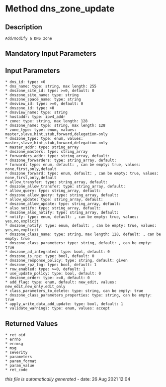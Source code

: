 # Method dns_zone_update

## Description
	Add/modify a DNS zone

## Mandatory Input Parameters

## Input Parameters
	* dns_id: type: >0
	* dns_name: type: string, max length: 255
	* dnszone_site_id: type: >=0, default: 0
	* dnszone_site_name: type: string
	* dnszone_space_name: type: string
	* dnsview_id: type: >=0, default: 0
	* dnszone_id: type: >0
	* dnsview_name: type: string
	* hostaddr: type: ipv4_addr
	* zone: type: string, max length: 128
	* dnszone_name: type: string, max length: 128
	* zone_type: type: enum, values: master,slave,hint,stub,forward,delegation-only
	* dnszone_type: type: enum, values: master,slave,hint,stub,forward,delegation-only
	* master_addr: type: string_array
	* dnszone_masters: type: string_array
	* forwarders_addr: type: string_array, default: 
	* dnszone_forwarders: type: string_array, default: 
	* forward: type: enum, default: , can be empty: true, values: none,first,only,default
	* dnszone_forward: type: enum, default: , can be empty: true, values: none,first,only,default
	* allow_transfer: type: string_array, default: 
	* dnszone_allow_transfer: type: string_array, default: 
	* allow_query: type: string_array, default: 
	* dnszone_allow_query: type: string_array, default: 
	* allow_update: type: string_array, default: 
	* dnszone_allow_update: type: string_array, default: 
	* also_notify: type: string_array, default: 
	* dnszone_also_notify: type: string_array, default: 
	* notify: type: enum, default: , can be empty: true, values: yes,no,explicit
	* dnszone_notify: type: enum, default: , can be empty: true, values: yes,no,explicit
	* dnszone_class_name: type: string, max length: 128, default: , can be empty: true
	* dnszone_class_parameters: type: string, default: , can be empty: true
	* dnszone_ad_integrated: type: bool, default: 0
	* dnszone_is_rpz: type: bool, default: 0
	* dnszone_response_policy: type: string, default: given
	* dnszone_rpz_log: type: bool, default: 1
	* row_enabled: type: >=0, default: 1
	* use_update_policy: type: bool, default: 0
	* dnszone_order: type: >=0, default: 0
	* add_flag: type: enum, default: new_edit, values: new_edit,new_only,edit_only
	* class_parameters_to_delete: type: string, can be empty: true
	* dnszone_class_parameters_properties: type: string, can be empty: true
	* apply_write_data_add_update: type: bool, default: 1
	* validate_warnings: type: enum, values: accept

## Returned Values
	* ret_oid
	* errno
	* errmsg
	* msg
	* severity
	* parameters
	* param_format
	* param_value
	* ret_code


*this file is automatically generated* - date: 26 Aug 2021 12:04